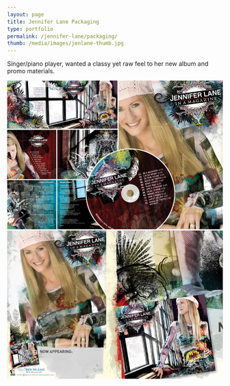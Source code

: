 ```yaml
---
layout: page
title: Jennifer Lane Packaging
type: portfolio
permalink: /jennifer-lane/packaging/
thumb: /media/images/jenlane-thumb.jpg
---
```


Singer/piano player, wanted a classy yet raw feel to her new album and promo materials.

![](/media/images/jenlane1.jpg)
![](/media/images/jenlane2.jpg)